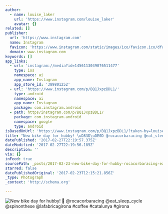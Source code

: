 ```yaml
---
author:
  - name: louise_laker
    url: 'https://www.instagram.com/louise_laker'
    avatar: {}
related: []
publisher:
  url: 'https://www.instagram.com'
  name: Instagram
  favicon: 'https://www.instagram.com/static/images/ico/favicon.ico/dfa85bb1fd63.ico'
  domain: www.instagram.com
keywords: []
app_links:
  - url: 'instagram://media?id=1456113049076511477'
    type: ios
    namespace: ai
    app_name: Instagram
    app_store_id: '389801252'
  - url: 'https://www.instagram.com/p/BQ1JxpzBDL1/'
    type: android
    namespace: ai
    app_name: Instagram
    package: com.instagram.android
  - path: https/instagram.com/p/BQ1JxpzBDL1/
    package: com.instagram.android
    namespace: google
    type: android
isBasedOnUrl: 'https://www.instagram.com/p/BQ1JxpzBDL1/?taken-by=louise_laker'
title: "New bike day for hubby! \uD83D\uDE0D @rocacorbaracing @eat_sleep_cycle @spinonthese @lafabricagirona #coffee #catalunya #girona"
datePublished: '2017-02-27T22:19:57.375Z'
dateModified: '2017-02-27T22:19:56.185Z'
description: ''
via: {}
inFeed: true
sourcePath: _posts/2017-02-23-new-bike-day-for-hubby-rocacorbaracing-eat_sleep_cycle.md
starred: false
datePublishedOriginal: '2017-02-23T12:15:21.856Z'
_type: Photograph
_context: 'http://schema.org'

---
```

![New bike day for hubby!  @rocacorbaracing @eat_sleep_cycle @spinonthese @lafabricagirona #coffee #catalunya #girona](https://scontent.cdninstagram.com/t51.2885-15/s640x640/sh0.08/e35/16789389_153448021835758_3990773252258529280_n.jpg)